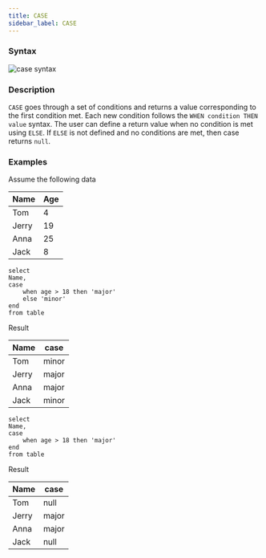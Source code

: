 ```yaml
---
title: CASE
sidebar_label: CASE
---
```


### Syntax

![case syntax](/img/doc/diagrams/case-def.svg)

### Description

`CASE` goes through a set of conditions and returns a value corresponding to the
first condition met. Each new condition follows the `WHEN condition THEN value`
syntax. The user can define a return value when no condition is met using
`ELSE`. If `ELSE` is not defined and no conditions are met, then case returns
`null`.

### Examples

Assume the following data

| Name  | Age |
| ----- | --- |
| Tom   | 4   |
| Jerry | 19  |
| Anna  | 25  |
| Jack  | 8   |

```questdb-sql title="CASE with ELSE"
select
Name,
case
    when age > 18 then 'major'
    else 'minor'
end
from table
```

Result

| Name  | case  |
| ----- | ----- |
| Tom   | minor |
| Jerry | major |
| Anna  | major |
| Jack  | minor |

```questdb-sql title="CASE without ELSE"
select
Name,
case
    when age > 18 then 'major'
end
from table
```

Result

| Name  | case  |
| ----- | ----- |
| Tom   | null  |
| Jerry | major |
| Anna  | major |
| Jack  | null  |
